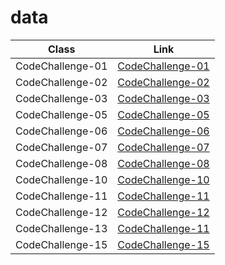 # data
Class    | Link
---------|---------
CodeChallenge-01 | [CodeChallenge-01](/challenges/arrayReverse/array-reverse.js)
CodeChallenge-02 | [CodeChallenge-02](/challenges/arrayShift/array-shift.js)
CodeChallenge-03 | [CodeChallenge-03](/challenges/arrayBinarySearch)
CodeChallenge-05 | [CodeChallenge-05](https://github.com/401-advanced-javascript-fatemaOwedah/data/pull/1)
CodeChallenge-06 | [CodeChallenge-06](https://github.com/401-advanced-javascript-fatemaOwedah/data/pull/7)
CodeChallenge-07 | [CodeChallenge-07](https://github.com/401-advanced-javascript-fatemaOwedah/data/pull/3)
CodeChallenge-08 | [CodeChallenge-08](https://github.com/401-advanced-javascript-fatemaOwedah/data/pull/8)
CodeChallenge-10 | [CodeChallenge-10](https://github.com/401-advanced-javascript-fatemaOwedah/data/pull/6)
CodeChallenge-11 | [CodeChallenge-11](https://github.com/401-advanced-javascript-fatemaOwedah/data/pull/9)
CodeChallenge-12 | [CodeChallenge-12](https://github.com/401-advanced-javascript-fatemaOwedah/data/pull/11)
CodeChallenge-13 | [CodeChallenge-11](https://github.com/401-advanced-javascript-fatemaOwedah/data/pull/10)
CodeChallenge-15 | [CodeChallenge-15](https://github.com/401-advanced-javascript-fatemaOwedah/data/pull/12)
